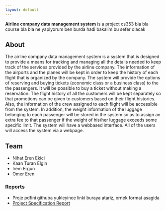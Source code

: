 ```yaml
---
layout: default
---
```


**Airline company data management system** is a project cs353 bla bla course bla bla ne yapiyorum ben burda hadi bakalim bu sefer olacak

## About
The airline company data management system is a system that is designed to provide a means for tracking and managing all the details needed to keep track of the services provided by the airline company. The information of the airports and the planes will be kept in order to keep the history of each flight that is organized by the company. The system will provide the options of reserving and buying tickets (economic class or a business class) to the the passengers. It will be possible to buy a ticket without making a reservation. The flight history of all the customers will be kept separately so that promotions can be given to customers based on their flight histories. Also, the information of the crew assigned to each flight will be accessible from the system. In addition, the weight information of the luggage belonging to each passenger will be stored in the system so as to assign an extra fee to that passenger if the weight of his/her luggage exceeds some specific limit. The system will have a web­based interface. All of the users will access the system via a webpage.


## Team

* Nihat Eren Ekici
* Kaan Turan Elgin
* Irem Ergun
* Omer Eren

### Reports

* Proje pdfini githuba yukleyince linki buraya atariz, ornek format asagida
* [Project Specification Report](https://github.com/horus-bilkent/horus-bilkent.github.io/raw/master/specreport.pdf)
